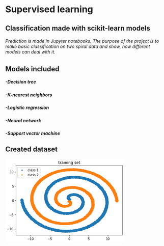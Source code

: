 # Supervised learning
## Classification made with scikit-learn models

###### Prediction is made in Jupyter notebooks. The purpose of the project is to make basic classification on two spiral data and show, how different models can deal with it.

## Models included
##### -Decision tree
##### -K-nearest neighbors
##### -Logistic regression
##### -Neural network
##### -Support vector machine

## Created dataset
![](./images/spiral_data.PNG)
